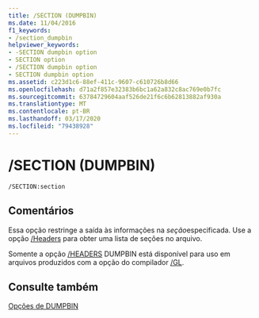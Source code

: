 ```yaml
---
title: /SECTION (DUMPBIN)
ms.date: 11/04/2016
f1_keywords:
- /section_dumpbin
helpviewer_keywords:
- -SECTION dumpbin option
- SECTION option
- /SECTION dumpbin option
- SECTION dumpbin option
ms.assetid: c223d1c6-88ef-411c-9607-c610726b8d66
ms.openlocfilehash: d71a2f857e32383b6bc1a62a832c8ac769e0b7fc
ms.sourcegitcommit: 63784729604aaf526de21f6c6b62813882af930a
ms.translationtype: MT
ms.contentlocale: pt-BR
ms.lasthandoff: 03/17/2020
ms.locfileid: "79438928"
---
```

# <a name="section-dumpbin"></a>/SECTION (DUMPBIN)

```
/SECTION:section
```

## <a name="remarks"></a>Comentários

Essa opção restringe a saída às informações na *seção*especificada. Use a opção [/Headers](headers.md) para obter uma lista de seções no arquivo.

Somente a opção [/HEADERS](headers.md) DUMPBIN está disponível para uso em arquivos produzidos com a opção do compilador [/GL](gl-whole-program-optimization.md).

## <a name="see-also"></a>Consulte também

[Opções de DUMPBIN](dumpbin-options.md)
